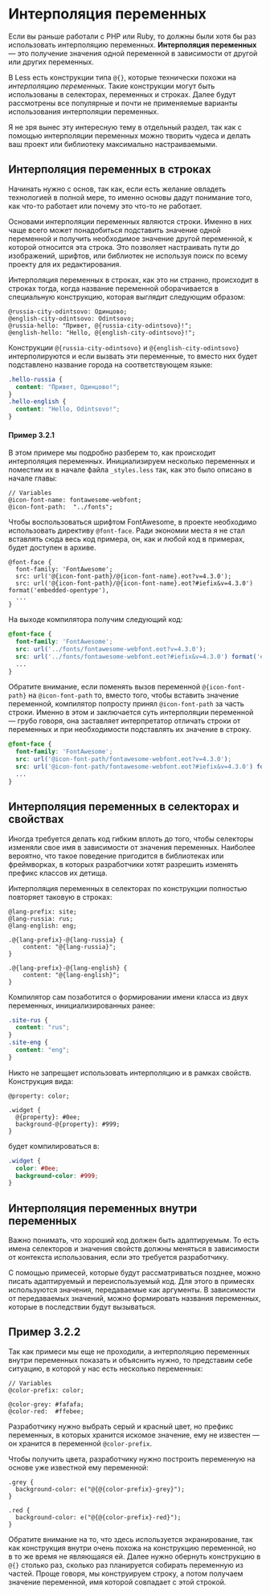 # Интерполяция переменных

Если вы раньше работали с PHP или Ruby, то должны были хотя бы раз использовать интерполяцию переменных. **Интерполяция переменных** — это получение значения одной переменной в зависимости от другой или других переменных.

В Less есть конструкции типа `@{}`, которые технически похожи на *интерполяцию переменных*. Такие конструкции могут быть использованы в селекторах, переменных и строках. Далее будут рассмотрены все популярные и почти не применяемые варианты использования интерполяции переменных.

Я не зря вынес эту интересную тему в отдельный раздел, так как с помощью интерполяции переменных можно творить чудеса и делать ваш проект или библиотеку максимально настраиваемыми.




## Интерполяция переменных в строках

Начинать нужно с основ, так как, если есть желание овладеть технологией в полной мере, то именно основы дадут понимание того, как что-то работает или почему это что-то не работает.

Основами интерполяции переменных являются строки. Именно в них чаще всего может понадобиться подставить значение одной переменной и получить необходимое значение другой переменной, к которой относится эта строка. Это позволяет настраивать пути до изображений, шрифтов, или библиотек не используя поиск по всему проекту для их редактирования.

Интерполяция переменных в строках, как это ни странно, происходит в строках тогда, когда название переменной оборачивается в специальную конструкцию, которая выглядит следующим образом:

```less
@russia-city-odintsovo: Одинцово;
@english-city-odintsovo: Odintsovo; 
@russia-hello: "Привет, @{russia-city-odintsovo}!";
@english-hello: "Hello, @{english-city-odintsovo}!";
```

Конструкции `@{russia-city-odintsovo}` и `@{english-city-odintsovo}` интерполируются и если вызвать эти переменные, то вместо них будет подставлено название города на соответствующем языке:

```css
.hello-russia {
  content: "Привет, Одинцово!";
}
.hello-english {
  content: "Hello, Odintsovo!";
}
```


#### Пример 3.2.1

В этом примере мы подробно разберем то, как происходит интерполяция переменных. Инициализируем несколько переменных и поместим их в начале файла `_styles.less` так, как это было описано в начале главы:

```less
// Variables
@icon-font-name: fontawesome-webfont;
@icon-font-path:  "../fonts";
```

Чтобы воспользоваться шрифтом FontAwesome, в проекте необходимо использовать директиву `@font-face`. Ради экономии места я не стал вставлять сюда весь код примера, он, как и любой код в примерах, будет доступен в архиве.

```less
@font-face {
  font-family: 'FontAwesome';
  src: url('@{icon-font-path}/@{icon-font-name}.eot?v=4.3.0');
  src: url('@{icon-font-path}/@{icon-font-name}.eot?#iefix&v=4.3.0') format('embedded-opentype'),
  ...
}
```

На выходе компилятора получим следующий код:

```css
@font-face {
  font-family: 'FontAwesome';
  src: url('../fonts/fontawesome-webfont.eot?v=4.3.0');
  src: url('../fonts/fontawesome-webfont.eot?#iefix&v=4.3.0') format('embedded-opentype'),
  ...
}
```

Обратите внимание, если поменять вызов переменной `@{icon-font-path}` на `@icon-font-path` то, вместо того, чтобы вставить значение переменной, компилятор попросту принял `@icon-font-path` за часть строки. Именно в этом и заключается суть интерполяции переменной — грубо говоря, она заставляет интерпретатор отличать строки от переменных и при необходимости подставлять их значение в строку.

```css
@font-face {
  font-family: 'FontAwesome';
  src: url('@icon-font-path/fontawesome-webfont.eot?v=4.3.0');
  src: url('@icon-font-path/fontawesome-webfont.eot?#iefix&v=4.3.0') format('embedded-opentype'),
  ...
}
```




## Интерполяция переменных в селекторах и свойствах

Иногда требуется делать код гибким вплоть до того, чтобы селекторы изменяли свое имя в зависимости от значения переменных. Наиболее вероятно, что такое поведение пригодится в библиотеках или фреймворках, в которых разработчики хотят разрешить изменять префикс классов их детища.

Интерполяция переменных в селекторах по конструкции полностью повторяет таковую в строках:

```less
@lang-prefix: site;
@lang-russia: rus;
@lang-english: eng;

.@{lang-prefix}-@{lang-russia} {
	content: "@{lang-russia}";
}

.@{lang-prefix}-@{lang-english} {
	content: "@{lang-english}";
}
```

Компилятор сам позаботится о формировании имени класса из двух переменных, инициализированных ранее:

```css
.site-rus {
  content: "rus";
}
.site-eng {
  content: "eng";
}
```

Никто не запрещает использовать интерполяцию и в рамках свойств. Конструкция вида:

```less
@property: color;

.widget {
  @{property}: #0ee;
  background-@{property}: #999;
}
```

будет компилироваться в:

```css
.widget {
  color: #0ee;
  background-color: #999;
}
```




## Интерполяция переменных внутри переменных

Важно понимать, что хороший код должен быть адаптируемым. То есть имена селекторов и значения свойств должны меняться в зависимости от контекста использования, если это требуется разработчику.

С помощью примесей, которые будут рассматриваться позднее, можно писать адаптируемый и переиспользуемый код. Для этого в примесях используются значения, передаваемые как аргументы. В зависимости от передаваемых значений, можно формировать названия переменных, которые в последствии будут вызываться.


## Пример 3.2.2

Так как примеси мы еще не проходили, а интерполяцию переменных внутри переменных показать и объяснить нужно, то представим себе ситуацию, в которой у нас есть несколько переменных:

```less
// Variables
@color-prefix: color;

@color-grey: #fafafa;
@color-red:  #ffebee;
```

Разработчику нужно выбрать серый и красный цвет, но префикс переменных, в которых хранится искомое значение, ему не известен — он хранится в переменной `@color-prefix`.

Чтобы получить цвета, разработчику нужно построить переменную на основе уже известной ему переменной:

```less
.grey {
  background-color: e("@{@{color-prefix}-grey}");
}

.red {
  background-color: e("@{@{color-prefix}-red}");
}
```

Обратите внимание на то, что здесь используется экранирование, так как конструкция внутри очень похожа на конструкцию переменной, но в то же время не являющаяся ей. Далее нужно обернуть конструкцию в `@{}` столько раз, сколько раз планируется собирать переменную из частей. Проще говоря, мы конструируем строку, а потом получаем значение переменной, имя которой совпадает с этой строкой. 
